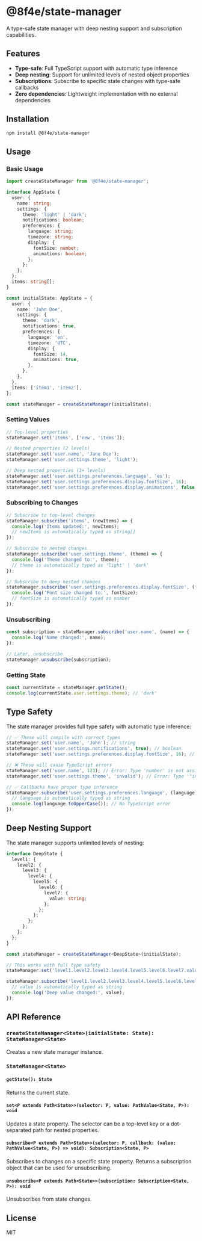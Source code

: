 # @8f4e/state-manager

A type-safe state manager with deep nesting support and subscription capabilities.

## Features

- **Type-safe**: Full TypeScript support with automatic type inference
- **Deep nesting**: Support for unlimited levels of nested object properties
- **Subscriptions**: Subscribe to specific state changes with type-safe callbacks
- **Zero dependencies**: Lightweight implementation with no external dependencies

## Installation

```bash
npm install @8f4e/state-manager
```

## Usage

### Basic Usage

```typescript
import createStateManager from '@8f4e/state-manager';

interface AppState {
  user: {
    name: string;
    settings: {
      theme: 'light' | 'dark';
      notifications: boolean;
      preferences: {
        language: string;
        timezone: string;
        display: {
          fontSize: number;
          animations: boolean;
        };
      };
    };
  };
  items: string[];
}

const initialState: AppState = {
  user: {
    name: 'John Doe',
    settings: {
      theme: 'dark',
      notifications: true,
      preferences: {
        language: 'en',
        timezone: 'UTC',
        display: {
          fontSize: 14,
          animations: true,
        },
      },
    },
  },
  items: ['item1', 'item2'],
};

const stateManager = createStateManager(initialState);
```

### Setting Values

```typescript
// Top-level properties
stateManager.set('items', ['new', 'items']);

// Nested properties (2 levels)
stateManager.set('user.name', 'Jane Doe');
stateManager.set('user.settings.theme', 'light');

// Deep nested properties (3+ levels)
stateManager.set('user.settings.preferences.language', 'es');
stateManager.set('user.settings.preferences.display.fontSize', 16);
stateManager.set('user.settings.preferences.display.animations', false);
```

### Subscribing to Changes

```typescript
// Subscribe to top-level changes
stateManager.subscribe('items', (newItems) => {
  console.log('Items updated:', newItems);
  // newItems is automatically typed as string[]
});

// Subscribe to nested changes
stateManager.subscribe('user.settings.theme', (theme) => {
  console.log('Theme changed to:', theme);
  // theme is automatically typed as 'light' | 'dark'
});

// Subscribe to deep nested changes
stateManager.subscribe('user.settings.preferences.display.fontSize', (fontSize) => {
  console.log('Font size changed to:', fontSize);
  // fontSize is automatically typed as number
});
```

### Unsubscribing

```typescript
const subscription = stateManager.subscribe('user.name', (name) => {
  console.log('Name changed:', name);
});

// Later, unsubscribe
stateManager.unsubscribe(subscription);
```

### Getting State

```typescript
const currentState = stateManager.getState();
console.log(currentState.user.settings.theme); // 'dark'
```

## Type Safety

The state manager provides full type safety with automatic type inference:

```typescript
// ✅ These will compile with correct types
stateManager.set('user.name', 'John'); // string
stateManager.set('user.settings.notifications', true); // boolean
stateManager.set('user.settings.preferences.display.fontSize', 16); // number

// ❌ These will cause TypeScript errors
stateManager.set('user.name', 123); // Error: Type 'number' is not assignable to type 'string'
stateManager.set('user.settings.theme', 'invalid'); // Error: Type '"invalid"' is not assignable to type '"light" | "dark"'

// ✅ Callbacks have proper type inference
stateManager.subscribe('user.settings.preferences.language', (language) => {
  // language is automatically typed as string
  console.log(language.toUpperCase()); // No TypeScript error
});
```

## Deep Nesting Support

The state manager supports unlimited levels of nesting:

```typescript
interface DeepState {
  level1: {
    level2: {
      level3: {
        level4: {
          level5: {
            level6: {
              level7: {
                value: string;
              };
            };
          };
        };
      };
    };
  };
}

const stateManager = createStateManager<DeepState>(initialState);

// This works with full type safety
stateManager.set('level1.level2.level3.level4.level5.level6.level7.value', 'deep value');

stateManager.subscribe('level1.level2.level3.level4.level5.level6.level7.value', (value) => {
  // value is automatically typed as string
  console.log('Deep value changed:', value);
});
```

## API Reference

### `createStateManager<State>(initialState: State): StateManager<State>`

Creates a new state manager instance.

### `StateManager<State>`

#### `getState(): State`

Returns the current state.

#### `set<P extends Path<State>>(selector: P, value: PathValue<State, P>): void`

Updates a state property. The selector can be a top-level key or a dot-separated path for nested properties.

#### `subscribe<P extends Path<State>>(selector: P, callback: (value: PathValue<State, P>) => void): Subscription<State, P>`

Subscribes to changes on a specific state property. Returns a subscription object that can be used for unsubscribing.

#### `unsubscribe<P extends Path<State>>(subscription: Subscription<State, P>): void`

Unsubscribes from state changes.

## License

MIT
